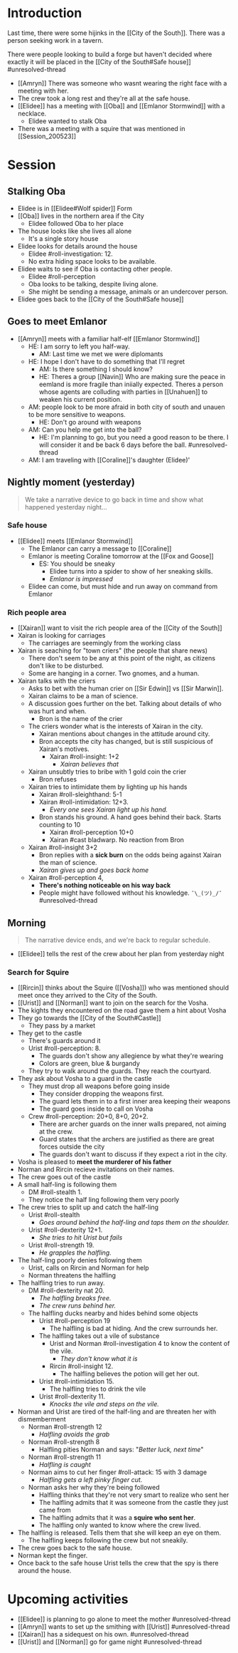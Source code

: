 # Introduction

Last time, there were some hijinks in the [[City of the South]]. There was a person seeking work in a tavern.

There were people looking to build a forge but haven't decided where exactly it will be placed in the [[City of the South#Safe house]] #unresolved-thread

- [[Amryn]] There was someone who wasnt wearing the right face with a meeting with her.
- The crew took a long rest and they're all at the safe house.
- [[Elidee]] has a meeting with [[Oba]] and [[Emlanor Stormwind]] with a necklace.
    - Elidee wanted to stalk Oba
- There was a meeting with a squire that was mentioned in [[Session_200523]]

# Session

## Stalking Oba

- Elidee is in [[Elidee#Wolf spider]] Form
- [[Oba]] lives in the northern area if the City
    - Elidee followed Oba to her place
- The house looks like she lives all alone
    - It's a single story house
- Elidee looks for details around the house
    - Elidee #roll-investigation: 12.
    - No extra hiding space looks to be available.
- Elidee waits to see if Oba is contacting other people.
    - Elidee #roll-perception
    - Oba looks to be talking, despite living alone.
    - She might be sending a message, animals or an undercover person.
- Elidee goes back to the [[City of the South#Safe house]]


## Goes to meet Emlanor

- [[Amryn]] meets with a familiar half-elf [[Emlanor Stormwind]]
    - HE: I am sorry to left you half-way.
        - AM: Last time we met we were diplomants
    - HE: I hope I don't have to do something that I'll regret
        - AM: Is there something I should know?
        - HE: Theres a group [[Navin]] Who are making sure the peace in eemland is more fragile than iniially expected. Theres a person whose agents are colluding with parties in [[Unahuen]] to weaken his current position.
    - AM: people look to be more afraid in both city of south and unauen to be more sensitive to weapons.
        - HE: Don't go around with weapons
    - AM: Can you help me get into the ball?
        - HE: I'm planning to go, but you need a good reason to be there. I will consider it and be back 6 days before the ball. #unresolved-thread
    - AM: I am traveling with [[Coraline]]'s daughter (Elidee)'

## Nightly moment (yesterday)

> We take a narrative device to go back in time and show what happened yesterday night...

### Safe house
- [[Elidee]] meets [[Emlanor Stormwind]]
    - The Emlanor can carry a message to [[Coraline]]
    - Emlanor is meeting Coraline tomorrow at the [[Fox and Goose]]
        - ES: You should be sneaky
            - Elidee turns into a spider to show of her sneaking skills.
            - *Emlanor is impressed*
    - Elidee can come, but must hide and run away on command from Emlanor

### Rich people area
- [[Xairan]] want to visit the rich people area of the [[City of the South]]
- Xairan is looking for carriages
    - The carriages are seemingly from the working class
- Xairan is seaching for "town criers" (the people that share news)
    - There don't seem to be any at this point of the night, as citizens don't like to be disturbed.
    - Some are hanging in a corner. Two gnomes, and a human.
- Xairan talks with the criers
    - Asks to bet with the human crier on [[Sir Edwin]] vs [[Sir Marwin]].
    - Xairan claims to be a man of science.
    - A discussion goes further on the bet. Talking about details of who was hurt and when.
        - Bron is the name of the crier
    - The criers wonder what is the interests of Xairan in the city.
        - Xairan mentions about changes in the attitude around city.
        - Bron accepts the city has changed, but is still suspicious of Xairan's motives.
            - Xairan #roll-insight: 1+2
                - *Xairan believes that*
    - Xairan unsubtly tries to bribe with 1 gold coin the crier
        - Bron refuses
    - Xairan tries to intimidate them by lighting up his hands
        - Xairan #roll-sleighthand: 5-1
        - Xairan #roll-intimidation: 12+3.
            - *Every one sees Xairan light up his hand.*
        - Bron stands his ground. A hand goes behind their back. Starts counting to 10
            - Xairan #roll-perception 10+0
            - Xairan #cast bladwarp. No reaction from Bron
    - Xairan #roll-insight 3+2
        - Bron replies with a **sick burn** on the odds being against Xairan the man of science.
        - _Xairan gives up and goes back home_
    - Xairan #roll-perception 4,
        - **There's nothing noticeable on his way back**
        - People might have followed without his knowledge. `¯\_(ツ)_/¯` #unresolved-thread

## Morning

> The narrative device ends, and we're back to regular schedule.

- [[Elidee]] tells the rest of the crew about her plan from yesterday night

### Search for Squire
- [[Rircin]] thinks about the Squire ([[Vosha]]) who was mentioned should meet once they arrived to the City of the South.
- [[Urist]] and [[Norman]] want to join on the search for the Vosha.
- The kights they encountered on the road gave them a hint about Vosha
- They go towards the [[City of the South#Castle]]
    - They pass by a market
- They get to the castle
    - There's guards around it
    - Urist #roll-perception: 8.
        - The guards don't show any allegience by what they're wearing
        - Colors are green, blue & burgandy
    - They try to walk around the guards. They reach the courtyard.
- They ask about Vosha to a guard in the castle
    - They must drop all weapons before going inside
        - They consider dropping the weapons first.
        - The guard lets them in to a first inner area keeping their weapons
        - The guard goes inside to call on Vosha
    - Crew #roll-perception: 20+0, 8+0, 20+2.
        - There are archer guards on the inner walls prepared, not aiming at the crew.
        - Guard states that the archers are justified as there are great forces outside the city
        - The guards don't want to discuss if they expect a riot in the city.
- Vosha is pleased to **meet the murderer of his father**
- Norman and Rircin recieve invitations on their names.
- The crew goes out of the castle
- A small half-ling is following them
    - DM #roll-stealth 1.
    - They notice the half ling following them very poorly
- The crew tries to split up and catch the half-ling
    - Urist #roll-stealth
        - *Goes around behind the half-ling and taps them on the shoulder.*
    - Urist #roll-dexterity 12+1.
        - *She tries to hit Urist but fails*
    - Urist #roll-strength 19.
        - *He grapples the halfling.*
- The half-ling poorly denies following them
    - Urist, calls on Rircin and Norman for help
    - Norman threatens the halfling
- The halfling tries to run away.
    - DM #roll-dexterity nat 20.
        - *The halfling breaks free.*
        - *The crew runs behind her.*
    - The halfling ducks nearby and hides behind some objects
        - Urist #roll-perception 19
            - The halfling is bad at hiding. And the crew surrounds her.
        - The halfling takes out a vile of substance
            - Urist and Norman #roll-investigation 4 to know the content of the vile.
                - *They don't know what it is*
            - Rircin #roll-insight 12.
                - The halfling believes the potion will get her out.
        - Urist #roll-intimidation 15.
            - The halfling tries to drink the vile
        - Urist #roll-dexterity 11.
            - *Knocks the vile and steps on the vile.*
- Norman and Urist are tired of the half-ling and are threaten her with dismemberment
	- Norman #roll-strength 12
        - *Halfling avoids the grab*
    - Norman #roll-strength 8
        - Halfling pities Norman and says: "*Better luck, next time*"
    - Norman #roll-strength 11
        - *Halfling is caught*
    - Norman aims to cut her finger #roll-attack: 15 with 3 damage
        - *Halfling gets a left pinky finger cut.*
    - Norman asks her why they're being followed
        - Halfling thinks that they're not very smart to realize who sent her
        - The halfling admits that it was someone from the castle they just came from
        - The halfling admits that it was a **squire who sent her**.
        - The halfling only wanted to know where the crew lived.
- The halfling is released. Tells them that she will keep an eye on them.
    - The halfling keeps following the crew but not sneakily.
- The crew goes back to the safe house.
- Norman kept the finger.
- Once back to the safe house Urist tells the crew that the spy is there around the house.

# Upcoming activities

- [[Elidee]] is planning to go alone to meet the mother #unresolved-thread
- [[Amryn]] wants to set up the smithing with [[Urist]] #unresolved-thread
- [[Xairan]] has a sidequest on his own. #unresolved-thread
- [[Urist]] and [[Norman]] go for game night #unresolved-thread